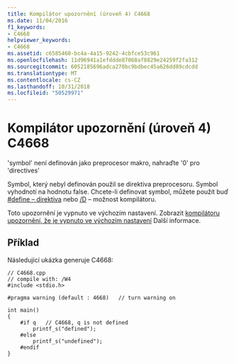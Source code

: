 ```yaml
---
title: Kompilátor upozornění (úroveň 4) C4668
ms.date: 11/04/2016
f1_keywords:
- C4668
helpviewer_keywords:
- C4668
ms.assetid: c6585460-bc4a-4a15-9242-4cbfce53c961
ms.openlocfilehash: 11d96941a1efddde87068af8829e24259f2fa312
ms.sourcegitcommit: 6052185696adca270bc9bdbec45a626dd89cdcdd
ms.translationtype: MT
ms.contentlocale: cs-CZ
ms.lasthandoff: 10/31/2018
ms.locfileid: "50529971"
---
```

# <a name="compiler-warning-level-4-c4668"></a>Kompilátor upozornění (úroveň 4) C4668

'symbol' není definován jako preprocesor makro, nahraďte '0' pro 'directives'

Symbol, který nebyl definován použil se direktiva preprocesoru. Symbol vyhodnotí na hodnotu false. Chcete-li definovat symbol, můžete použít buď [#define – direktiva](../../preprocessor/hash-define-directive-c-cpp.md) nebo [/D](../../build/reference/d-preprocessor-definitions.md) – možnost kompilátoru.

Toto upozornění je vypnuto ve výchozím nastavení. Zobrazit [kompilátoru upozornění, že je vypnuto ve výchozím nastavení](../../preprocessor/compiler-warnings-that-are-off-by-default.md) Další informace.

## <a name="example"></a>Příklad

Následující ukázka generuje C4668:

```
// C4668.cpp
// compile with: /W4
#include <stdio.h>

#pragma warning (default : 4668)   // turn warning on

int main()
{
    #if q   // C4668, q is not defined
        printf_s("defined");
    #else
        printf_s("undefined");
    #endif
}
```